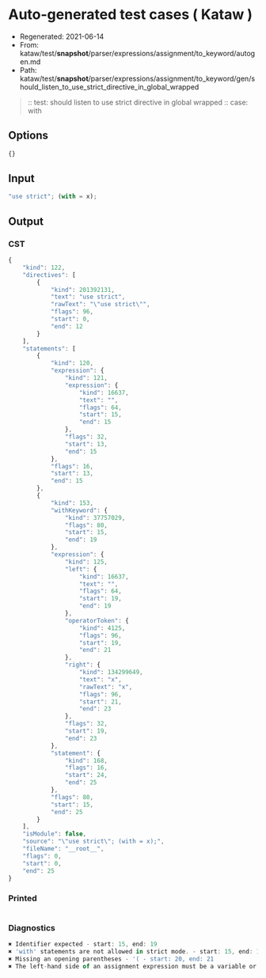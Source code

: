 # Auto-generated test cases ( Kataw )
- Regenerated: 2021-06-14
- From: kataw/test/__snapshot__/parser/expressions/assignment/to_keyword/autogen.md
- Path: kataw/test/__snapshot__/parser/expressions/assignment/to_keyword/gen/should_listen_to_use_strict_directive_in_global_wrapped
> :: test: should listen to use strict directive in global wrapped
> :: case: with
## Options

`````js
{}
`````
## Input

`````js
"use strict"; (with = x);
`````
## Output

### CST

```javascript
{
    "kind": 122,
    "directives": [
        {
            "kind": 201392131,
            "text": "use strict",
            "rawText": "\"use strict\"",
            "flags": 96,
            "start": 0,
            "end": 12
        }
    ],
    "statements": [
        {
            "kind": 120,
            "expression": {
                "kind": 121,
                "expression": {
                    "kind": 16637,
                    "text": "",
                    "flags": 64,
                    "start": 15,
                    "end": 15
                },
                "flags": 32,
                "start": 13,
                "end": 15
            },
            "flags": 16,
            "start": 13,
            "end": 15
        },
        {
            "kind": 153,
            "withKeyword": {
                "kind": 37757029,
                "flags": 80,
                "start": 15,
                "end": 19
            },
            "expression": {
                "kind": 125,
                "left": {
                    "kind": 16637,
                    "text": "",
                    "flags": 64,
                    "start": 19,
                    "end": 19
                },
                "operatorToken": {
                    "kind": 4125,
                    "flags": 96,
                    "start": 19,
                    "end": 21
                },
                "right": {
                    "kind": 134299649,
                    "text": "x",
                    "rawText": "x",
                    "flags": 96,
                    "start": 21,
                    "end": 23
                },
                "flags": 32,
                "start": 19,
                "end": 23
            },
            "statement": {
                "kind": 168,
                "flags": 16,
                "start": 24,
                "end": 25
            },
            "flags": 80,
            "start": 15,
            "end": 25
        }
    ],
    "isModule": false,
    "source": "\"use strict\"; (with = x);",
    "fileName": "__root__",
    "flags": 0,
    "start": 0,
    "end": 25
}
```

### Printed

```javascript

```

### Diagnostics

```javascript
✖ Identifier expected - start: 15, end: 19
✖ 'with' statements are not allowed in strict mode. - start: 15, end: 19
✖ Missing an opening parentheses - '( - start: 20, end: 21
✖ The left-hand side of an assignment expression must be a variable or a property access - start: 19, end: 21

```

